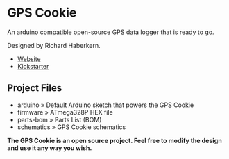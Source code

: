 GPS Cookie
==========

An arduino compatible open-source GPS data logger that is ready to go.

Designed by Richard Haberkern.

- [Website](http://gpscookie.com)
- [Kickstarter](https://www.kickstarter.com/projects/richardhaberkern/gps-cookie-leaving-crumbs-wherever-it-goes)

Project Files
-------------

- arduino » Default Arduino sketch that powers the GPS Cookie
- firmware » ATmega328P HEX file
- parts-bom » Parts List (BOM)
- schematics » GPS Cookie schematics


**The GPS Cookie is an open source project.  Feel free to modify the design and use it any way you wish.**

